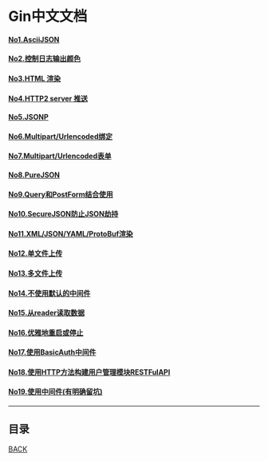 # Gin中文文档

#### [No1.AsciiJSON](gin/001AsciiJSON.md)
#### [No2.控制日志输出颜色](gin/002ControllingLogOutputColoring.md)
#### [No3.HTML 渲染](gin/003HTMLReader.md)
#### [No4.HTTP2 server 推送](gin/004HTTP2ServerPusher.md)
#### [No5.JSONP](gin/005JSONP.md)
#### [No6.Multipart/Urlencoded绑定](gin/006MultipartUrlencodedBinding.md)
#### [No7.Multipart/Urlencoded表单](gin/007MultipartUrlencodedForm.md)
#### [No8.PureJSON](gin/008PureJSON.md)
#### [No9.Query和PostForm结合使用](gin/009QueryAndPostForm.md)
#### [No10.SecureJSON防止JSON劫持](gin/010SecureJSON.md)
#### [No11.XML/JSON/YAML/ProtoBuf渲染](gin/011XMLJSONYAMLProtoBuf.md)
#### [No12.单文件上传](gin/012UploadedSingleFile.md)
#### [No13.多文件上传](gin/013UploadedMultipleFile.md)
#### [No14.不使用默认的中间件](gin/014Don'tUseDefaultMiddleware.md)
#### [No15.从reader读取数据](gin/015ReadDataFromReader.md)
#### [No16.优雅地重启或停止](gin/016GracefullyRestartOrStopTheServer.md)
#### [No17.使用BasicAuth中间件](gin/017UseBasicAuthMiddleware.md)
#### [No18.使用HTTP方法构建用户管理模块RESTFulAPI](gin/018UseHTTPMethod.md)
#### [No19.使用中间件(有明确留坑)](gin/019UseMiddleware.md)

------------------------------------------------------

## 目录
[BACK](../../README.md)